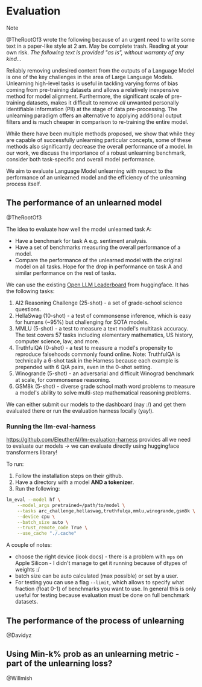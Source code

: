 # Evaluation

> [!NOTE]  
> @TheRootOf3 wrote the following because of an urgent need to write some text in a paper-like style at 2 am. May be complete trash. Reading at your own risk. _The following text is provided "as is", without warranty of any kind..._

Reliably removing undesired content from the outputs of a Language Model is one of the key challenges in the area of Large Language Models. Unlearning high-level tasks is useful in tackling varying forms of bias coming from pre-training datasets and allows a relatively inexpensive method for model alignment. Furthermore, the significant scale of pre-training datasets, makes it difficult to remove _all_ unwanted personally identifiable information (PII) at the stage of data pre-processing. The unlearning paradigm offers an alternative to applying additional output filters and is much cheaper in comparison to re-training the entire model.

While there have been multiple methods proposed, we show that while they are capable of successfully unlearning particular concepts, some of these methods also significantly decrease the overall performance of a model. In our work, we discuss the importance of a robust unlearning benchmark, consider both task-specific and overall model performance.

We aim to evaluate Language Model unlearning with respect to the performance of an unlearned model and the efficiency of the unlearning process itself.

## The performance of an unlearned model

@TheRootOf3

The idea to evaluate how well the model unlearned task A:

- Have a benchmark for task A e.g. sentiment analysis.
- Have a set of benchmarks measuring the overall performance of a model.
- Compare the performance of the unlearned model with the original model on all tasks. Hope for the drop in performance on task A and similar performance on the rest of tasks.

We can use the existing [Open LLM Leaderboard](https://huggingface.co/spaces/HuggingFaceH4/open_llm_leaderboard) from huggingface. It has the following tasks:

1. AI2 Reasoning Challenge (25-shot) - a set of grade-school science questions.
2. HellaSwag (10-shot) - a test of commonsense inference, which is easy for humans (~95%) but challenging for SOTA models.
3. MMLU (5-shot) - a test to measure a text model's multitask accuracy. The test covers 57 tasks including elementary mathematics, US history, computer science, law, and more.
4. TruthfulQA (0-shot) - a test to measure a model's propensity to reproduce falsehoods commonly found online. Note: TruthfulQA is technically a 6-shot task in the Harness because each example is prepended with 6 Q/A pairs, even in the 0-shot setting.
5. Winogrande (5-shot) - an adversarial and difficult Winograd benchmark at scale, for commonsense reasoning.
6. GSM8k (5-shot) - diverse grade school math word problems to measure a model's ability to solve multi-step mathematical reasoning problems.

We can either submit our models to the dashboard (nay :/) and get them evaluated there or run the evaluation harness locally (yay!).

### Running the llm-eval-harness

https://github.com/EleutherAI/lm-evaluation-harness provides all we need to evaluate our models -> we can evaluate directly using huggingface transformers library!

To run:

1. Follow the installation steps on their github.
2. Have a directory with a model **AND a tokenizer**.
3. Run the following:

```bash
lm_eval --model hf \
    --model_args pretrained=/path/to/model \
    --tasks arc_challenge,hellaswag,truthfulqa,mmlu,winogrande,gsm8k \
    --device cpu \
    --batch_size auto \
    --trust_remote_code True \
    --use_cache "./.cache"
```

A couple of notes:

- choose the right device (look docs) - there is a problem with `mps` on Apple Silicon - I didn't manage to get it running because of dtypes of weights :/
- batch size can be auto calculated (max possible) or set by a user.
- For testing you can use a flag `--limit`, which allows to specify what fraction (float 0-1) of benchmarks you want to use. In general this is only useful for testing because evaluation must be done on full benchmark datasets.

## The performance of the process of unlearning

@Davidyz

## Using Min-k% prob as an unlearning metric - part of the unlearning loss?

@Willmish
